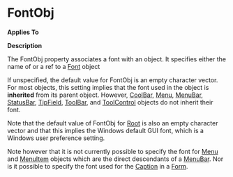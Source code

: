 




<h1 class="heading"><span class="name">FontObj</span></h1>

**Applies To**


**Description**


The FontObj property associates a font with an object. It specifies either the name of or a ref to a [Font](./font.md) object


If unspecified, the default value for FontObj is an empty character vector. For most objects, this setting implies that the font used in the object is **inherited** from its parent object. However, [CoolBar](./coolbar.md), [Menu](./menu.md), [MenuBar](./menubar.md), [StatusBar](./statusbar.md), [TipField](./tipfield.md), [ToolBar](./toolbar.md), and [ToolControl](./toolcontrol.md) objects do not inherit their font.


Note that the default value of FontObj for [Root](./root.md) is also an empty character vector and that this implies the Windows default GUI font, which is a Windows user preference setting.


Note however that it is not currently possible to specify the font for [Menu](./menu.md) and [MenuItem](./menuitem.md) objects which are the direct descendants of a [MenuBar](./menubar.md). Nor is it possible to specify the font used for the [Caption](caption.md) in a [Form](./form.md).



